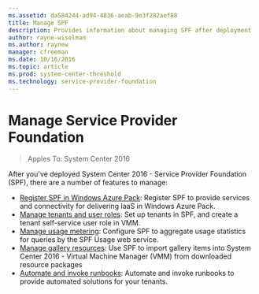 ```yaml
---
ms.assetid: da584244-ad94-4836-aeab-9e3f282aef88
title: Manage SPF
description: Provides information about managing SPF after deployment
author: rayne-wiselman
ms.author: raynew
manager: cfreeman
ms.date: 10/16/2016
ms.topic: article
ms.prod: system-center-threshold
ms.technology: service-provider-foundation
---
```


# Manage Service Provider Foundation
>Apples To: System Center 2016

After you've deployed System Center 2016 - Service Provider Foundation (SPF), there are a number of features to manage:

- [Register SPF in Windows Azure Pack](../manage-register-spf.md): Register SPF to provide services and connectivity for delivering IaaS in Windows Azure Pack.
- [Manage tenants and user roles](../manage-tenants.md): Set up tenants in SPF, and create a tenant self-service user role in VMM.
- [Manage usage metering](../manage-usage-metering.md): Configure SPF to aggregate usage statistics for queries by the SPF Usage web service.
- [Manage gallery resources](../manage-gallery.md): Use SPF to import gallery items into System Center 2016 - Virtual Machine Manager (VMM) from downloaded resource packages
- [Automate and invoke runbooks](../../sma/manage-runbooks1.md): Automate and invoke runbooks to provide automated solutions for your tenants.
